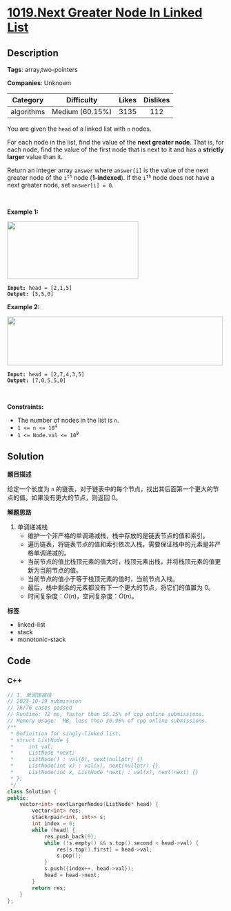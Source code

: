 # [1019.Next Greater Node In Linked List](https://leetcode.com/problems/next-greater-node-in-linked-list/description/)

## Description

**Tags**: array,two-pointers

**Companies**: Unknown

|  Category  |   Difficulty    | Likes | Dislikes |
| :--------: | :-------------: | :---: | :------: |
| algorithms | Medium (60.15%) | 3135  |   112    |

<p>You are given the <code>head</code> of a linked list with <code>n</code> nodes.</p>
<p>For each node in the list, find the value of the <strong>next greater node</strong>. That is, for each node, find the value of the first node that is next to it and has a <strong>strictly larger</strong> value than it.</p>
<p>Return an integer array <code>answer</code> where <code>answer[i]</code> is the value of the next greater node of the <code>i<sup>th</sup></code> node (<strong>1-indexed</strong>). If the <code>i<sup>th</sup></code> node does not have a next greater node, set <code>answer[i] = 0</code>.</p>
<p>&nbsp;</p>
<p><strong class="example">Example 1:</strong></p>
<img alt="" src="https://assets.leetcode.com/uploads/2021/08/05/linkedlistnext1.jpg" style="width: 304px; height: 133px;" />
<pre><code><strong>Input:</strong> head = [2,1,5]
<strong>Output:</strong> [5,5,0]</code></pre>
<p><strong class="example">Example 2:</strong></p>
<img alt="" src="https://assets.leetcode.com/uploads/2021/08/05/linkedlistnext2.jpg" style="width: 500px; height: 113px;" />
<pre><code><strong>Input:</strong> head = [2,7,4,3,5]
<strong>Output:</strong> [7,0,5,5,0]</code></pre>
<p>&nbsp;</p>
<p><strong>Constraints:</strong></p>
<ul>
  <li>The number of nodes in the list is <code>n</code>.</li>
  <li><code>1 &lt;= n &lt;= 10<sup>4</sup></code></li>
  <li><code>1 &lt;= Node.val &lt;= 10<sup>9</sup></code></li>
</ul>

## Solution

**题目描述**

给定一个长度为 `n` 的链表，对于链表中的每个节点，找出其后面第一个更大的节点的值。如果没有更大的节点，则返回 0。

**解题思路**

1. 单调递减栈
   - 维护一个非严格的单调递减栈，栈中存放的是链表节点的值和索引。
   - 遍历链表，将链表节点的值和索引依次入栈，需要保证栈中的元素是非严格单调递减的。
   - 当前节点的值比栈顶元素的值大时，栈顶元素出栈，并将栈顶元素的值更新为当前节点的值。
   - 当前节点的值小于等于栈顶元素的值时，当前节点入栈。
   - 最后，栈中剩余的元素都没有下一个更大的节点，将它们的值置为 0。
   - 时间复杂度：$O(n)$，空间复杂度：$O(n)$。

**标签**

- linked-list
- stack
- monotonic-stack

<!-- code start -->
## Code

### C++

```cpp
// 1. 单调递减栈
// 2023-10-19 submission
// 76/76 cases passed
// Runtime: 72 ms, faster than 55.15% of cpp online submissions.
// Memory Usage:  MB, less than 30.96% of cpp online submissions.
/**
 * Definition for singly-linked list.
 * struct ListNode {
 *     int val;
 *     ListNode *next;
 *     ListNode() : val(0), next(nullptr) {}
 *     ListNode(int x) : val(x), next(nullptr) {}
 *     ListNode(int x, ListNode *next) : val(x), next(next) {}
 * };
 */
class Solution {
public:
    vector<int> nextLargerNodes(ListNode* head) {
        vector<int> res;
        stack<pair<int, int>> s;
        int index = 0;
        while (head) {
            res.push_back(0);
            while (!s.empty() && s.top().second < head->val) {
                res[s.top().first] = head->val;
                s.pop();
            }
            s.push({index++, head->val});
            head = head->next;
        }
        return res;
    }
};
```

<!-- code end -->
